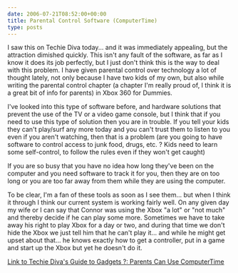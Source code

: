 ```yaml
---
date: 2006-07-21T08:52:00+00:00
title: Parental Control Software (ComputerTime)
type: posts
---
```

I saw this on Techie Diva today... and it was immediately appealing, but the attraction dimished quickly. This isn't any fault of the software, as far as I know it does its job perfectly, but I just don't think this is the way to deal with this problem. I have given parental control over technology a lot of thought lately, not only because I have two kids of my own, but also while writing the parental control chapter (a chapter I'm really proud of, I think it is a great bit of info for parents) in Xbox 360 for Dummies.

I've looked into this type of software before, and hardware solutions that prevent the use of the TV or a video game console, but I think that if you need to use this type of solution then you are in trouble. If you tell your kids they can't play/surf any more today and you can't trust them to listen to you even if you aren't watching, then that is a problem (are you going to have software to control access to junk food, drugs, etc. ? Kids need to learn some self-control, to follow the rules even if they won't get caught)

If you are so busy that you have no idea how long they've been on the computer and you need software to track it for you, then they are on too long or you are too far away from them while they are using the computer.

To be clear, I'm a fan of these tools as soon as I see them... but when I think it through I think our current system is working fairly well. On any given day my wife or I can say that Connor was using the Xbox "a lot" or "not much" and thereby decide if he can play some more. Sometimes we have to take away his right to play Xbox for a day or two, and during that time we don't hide the Xbox we just tell him that he can't play it... and while he might get upset about that... he knows exactly how to get a controller, put in a game and start up the Xbox but yet he doesn't do it.

[Link to Techie Diva's Guide to Gadgets ?: Parents Can Use ComputerTime](http://www.techiediva.com/weblog/2006/07/parents_can_uti.html)
